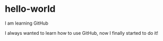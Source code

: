 # hello-world
I am learning GitHub

I always wanted to learn how to use GitHub, now I finally started to do it!
